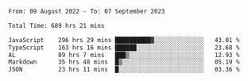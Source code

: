 
<!--START_SECTION:waka-->

```txt
From: 09 August 2022 - To: 07 September 2023

Total Time: 689 hrs 21 mins

JavaScript    296 hrs 29 mins ██████████▓░░░░░░░░░░░░░░   43.01 %
TypeScript    163 hrs 16 mins ██████░░░░░░░░░░░░░░░░░░░   23.68 %
AL            89 hrs 7 mins   ███▒░░░░░░░░░░░░░░░░░░░░░   12.93 %
Markdown      35 hrs 48 mins  █▒░░░░░░░░░░░░░░░░░░░░░░░   05.19 %
JSON          23 hrs 11 mins  █░░░░░░░░░░░░░░░░░░░░░░░░   03.36 %
```

<!--END_SECTION:waka-->











